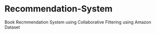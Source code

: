 # Recommendation-System
Book Recmmendation System using Collaborative Filtering using Amazon Dataset
